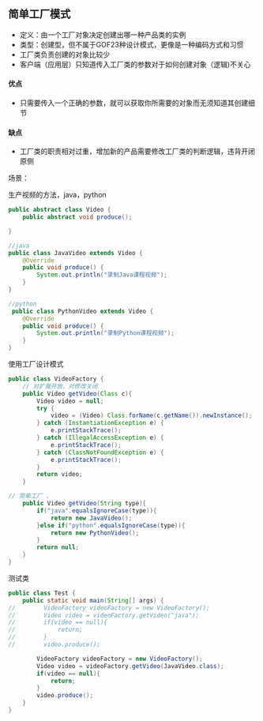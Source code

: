 ## 简单工厂模式

* 定义：由一个工厂对象决定创建出哪一种产品类的实例
* 类型：创建型，但不属于GOF23种设计模式，更像是一种编码方式和习惯
* 工厂类负责创建的对象比较少
* 客户端（应用层）只知道传入工厂类的参数对于如何创建对象（逻辑)不关心

#### 优点

* 只需要传入一个正确的参数，就可以获取你所需要的对象而无须知道其创建细节

#### 缺点

* 工厂类的职责相对过重，增加新的产品需要修改工厂类的判断逻辑，违背开闭原侧

 场景：

生产视频的方法，java，python

```java
public abstract class Video {
    public abstract void produce();

}
```

```java
//java
public class JavaVideo extends Video {
    @Override
    public void produce() {
        System.out.println("录制Java课程视频");
    }
}
```

```java
//python
 public class PythonVideo extends Video {
    @Override
    public void produce() {
        System.out.println("录制Python课程视频");
    }
}
```

使用工厂设计模式

```java
public class VideoFactory {
    // 对扩展开放，对修改关闭
    public Video getVideo(Class c){
        Video video = null;
        try {
            video = (Video) Class.forName(c.getName()).newInstance();
        } catch (InstantiationException e) {
            e.printStackTrace();
        } catch (IllegalAccessException e) {
            e.printStackTrace();
        } catch (ClassNotFoundException e) {
            e.printStackTrace();
        }
        return video;
    }

// 简单工厂 ，
    public Video getVideo(String type){
        if("java".equalsIgnoreCase(type)){
            return new JavaVideo();
        }else if("python".equalsIgnoreCase(type)){
            return new PythonVideo();
        }
        return null;
    }
}
```

测试类

```java
public class Test {
    public static void main(String[] args) {
//        VideoFactory videoFactory = new VideoFactory();
//        Video video = videoFactory.getVideo("java");
//        if(video == null){
//            return;
//        }
//        video.produce();

        VideoFactory videoFactory = new VideoFactory();
        Video video = videoFactory.getVideo(JavaVideo.class);
        if(video == null){
            return;
        }
        video.produce();
    }
}
```

